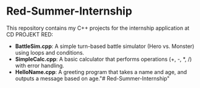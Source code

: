 # Red-Summer-Internship
This repository contains my C++ projects for the internship application at CD PROJEKT RED:

- **BattleSim.cpp**: A simple turn-based battle simulator (Hero vs. Monster) using loops and conditions.
- **SimpleCalc.cpp**: A basic calculator that performs operations (+, -, *, /) with error handling.
- **HelloName.cpp**: A greeting program that takes a name and age, and outputs a message based on age."# Red-Summer-Internship" 
